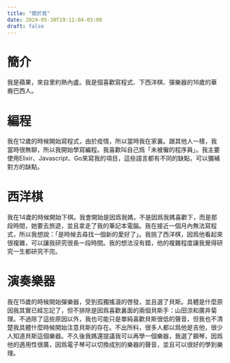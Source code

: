 ```yaml
---
title: "關於我"
date: 2024-05-30T19:11:04-03:00
draft: false 
---
```


# 簡介

我是蘋果，來自里約熱內盧。我是個喜歡寫程式、下西洋棋、彈樂器的16歲的華裔巴西人。

# 編程

我在12歲的時候開始寫程式，由於疫情，所以當時我在家裏。跟其他人一樣，我當時很無聊，所以我開始學寫編程。我喜歡叫自己爲「未被僱的程序員」。我主要使用Elixir、Javascript、Go來寫我的項目，這些語言都有不同的缺點，可以彌補對方的缺點。

# 西洋棋 

我在14歲的時候開始下棋。我會開始是因爲我媽，不是因爲我媽喜歡下，而是那段時間，她要去旅遊，並且拿走了我的筆記本電腦。我在接近一個月內無法寫程式，所以我想說：「是時候去尋找一個新的愛好了」。我挑了西洋棋，因爲他看起來很複雜，可以讓我研究很長一段時間。我的想法沒有錯，他的複雜程度讓我覺得研究一生都研究不完。

# 演奏樂器 

我在15歲的時候開始彈樂器，受到孤獨搖滾的啓發，並且選了貝斯。具體是什麼原因我其實已經忘記了，但不排除是因爲喜歡裏面的兩個貝斯手：山田涼和廣井菊理。不過除了這些原因以外，我也可能只是單純喜歡貝斯很低的聲音，但我也不清楚我具體什麼時候開始注意貝斯的存在。不出所料，很多人都以爲他是吉他，很少人知道貝斯這個樂器。不久後我媽還提議我可以再學一個樂器，我選了鋼琴，因爲他的適用性很廣，因爲電子琴可以切換成別的樂器的聲音，並且可以很好的學到樂理。
